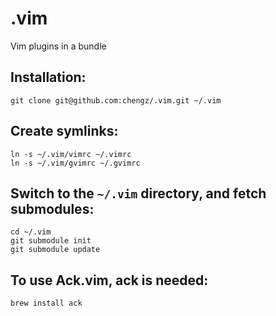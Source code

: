 .vim
====

Vim plugins in a bundle

Installation:
-------------

    git clone git@github.com:chengz/.vim.git ~/.vim

Create symlinks:
---------------

    ln -s ~/.vim/vimrc ~/.vimrc
    ln -s ~/.vim/gvimrc ~/.gvimrc

Switch to the `~/.vim` directory, and fetch submodules:
------------------------------------------------------

    cd ~/.vim
    git submodule init
    git submodule update


To use Ack.vim, ack is needed:
---------------------------------

    brew install ack
